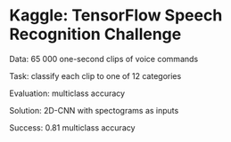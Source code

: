 # Kaggle: TensorFlow Speech Recognition Challenge

Data: 65 000 one-second clips of voice commands

Task: classify each clip to one of 12 categories

Evaluation: multiclass accuracy

Solution: 2D-CNN with spectograms as inputs

Success: 0.81 multiclass accuracy
